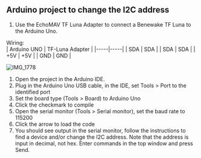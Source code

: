 ## Arduino project to change the I2C address  
1. Use the EchoMAV TF Luna Adapter to connect a Benewake TF Luna to the Arduino Uno.

Wiring:  
| Arduino UNO | TF-Luna Adapter |
|-----|-----|
| SDA | SDA |
| SDA | SDA |
| +5V | +5V |
| GND | GND |

![IMG_1778](https://github.com/user-attachments/assets/7e819551-9817-45fa-b1e3-c8fb3d57218d)

1. Open the project in the Arduino IDE.
2. Plug in the Arduino Uno USB cable, in the IDE, set Tools > Port to the identified port
3. Set the board type (Tools > Board) to Arduino Uno
4. Click the checkmark to compile
5. Open the serial monitor (Tools > Serial monitor), set the baud rate to 115200
6. Click the arrow to load the code
7. You should see output in the serial monitor, follow the instructions to find a device and/or change the I2C address. Note that the address is input in decimal, not hex. Enter commands in the top window and press Send.
